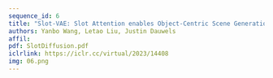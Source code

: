 ```yaml
---
sequence_id: 6
title: "Slot-VAE: Slot Attention enables Object-Centric Scene Generation"
authors: Yanbo Wang, Letao Liu, Justin Dauwels
affil: 
pdf: SlotDiffusion.pdf
iclrlink: https://iclr.cc/virtual/2023/14408
img: 06.png
---
```

